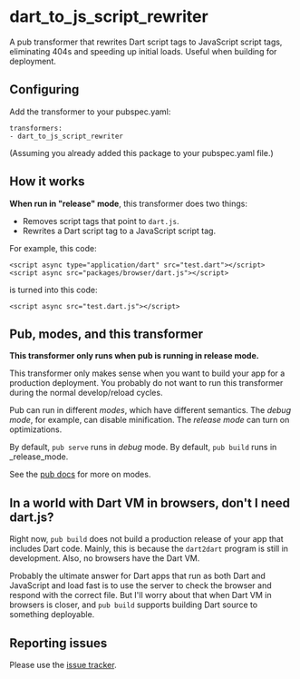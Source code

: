 # dart_to_js_script_rewriter

A pub transformer that rewrites Dart script tags to
JavaScript script tags, eliminating
404s and speeding up initial loads.
Useful when building for deployment.

## Configuring

Add the transformer to your pubspec.yaml:

    transformers:
    - dart_to_js_script_rewriter
    
(Assuming you already added this package to your pubspec.yaml file.)

## How it works

**When run in "release" mode**, this transformer does two things:

* Removes script tags that point to `dart.js`.
* Rewrites a Dart script tag to a JavaScript script tag.

For example, this code:

    <script async type="application/dart" src="test.dart"></script>
    <script async src="packages/browser/dart.js"></script>

is turned into this code:

    <script async src="test.dart.js"></script>
    
## Pub, modes, and this transformer

**This transformer only runs when pub is running in release mode.**

This transformer only makes sense when you want to build your app for a
production deployment. You probably do not want to run this transformer
during the normal develop/reload cycles.

Pub can run in different _modes_, which have different semantics. The
_debug mode_, for example, can disable minification. The _release mode_
can turn on optimizations.

By default, `pub serve` runs in _debug_ mode. By default, `pub build`
runs in _release_mode.

See the [pub docs][pubdocs] for more on modes.

## In a world with Dart VM in browsers, don't I need dart.js?

Right now, `pub build` does not build a production release of your app
that includes Dart code. Mainly, this is because the `dart2dart` program
is still in development. Also, no browsers have the Dart VM.

Probably the ultimate answer for Dart apps that run as both Dart and
JavaScript and load fast is to use the server to check the browser and respond
with the correct file. But I'll worry about that when Dart VM in browsers
is closer, and `pub build` supports building Dart source to something
deployable.

## Reporting issues

Please use the [issue tracker][issues].

[issues]: https://github.com/sethladd/dart_to_js_script_rewriter/issues
[pubdocs]: https://www.dartlang.org/tools/pub/
